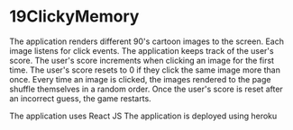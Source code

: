 # 19ClickyMemory


The application renders different 90's cartoon images to the screen. 
Each image listens for click events.
The application keeps track of the user's score. 
The user's score increments  when clicking an image for the first time. 
The user's score resets to 0 if they click the same image more than once.
Every time an image is clicked, the images rendered to the page shuffle themselves in a random order.
Once the user's score is reset after an incorrect guess, the game restarts.

The application uses React JS
The application is deployed using heroku